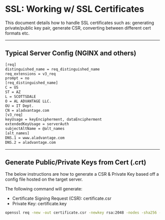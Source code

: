 # SSL: Working w/ SSL Certificates
This document details how to handle SSL certificates such as: generating private/public key pair, generate CSR, converting between different cert formats etc.

---

## Typical Server Config (NGINX and others)

```txt
[req]
distinguished_name = req_distinguished_name
req_extensions = v3_req
prompt = no
[req_distinguished_name]
C = US
ST = AZ
L = SCOTTSDALE
O = AL ADVANTAGE LLC.
OU = IT Dept.
CN = aladvantage.com
[v3_req]
keyUsage = keyEncipherment, dataEncipherment
extendedKeyUsage = serverAuth
subjectAltName = @alt_names
[alt_names]
DNS.1 = www.aladvantage.com
DNS.2 = aladvantage.com
```

---


## Generate Public/Private Keys from Cert (.crt)
The below instructions are how to generate a CSR & Private Key based off a config file hosted on the target server.

The following command will generate:
- Certificate Signing Request (CSR): certificate.csr
- Private Key: certificate.key

```bash
openssl req -new -out certificate.csr -newkey rsa:2048 -nodes -sha256 -keyout certificate.key -config config.txt
```
